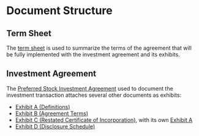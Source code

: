 Document Structure
==================

Term Sheet
----------

The [term sheet](./term-sheet.md) is used to summarize the terms of the agreement that will be fully implemented with the investment agreement and its exhibits.

Investment Agreement
--------------------

The [Preferred Stock Investment Agreement](./investment-agreement/investment-agreement.md) used to document the investment transaction attaches several other documents as exhibits:

- [Exhibit A (Definitions)](./investment-agreement/definitions.md)
- [Exhibit B (Agreement Terms)](./investment-agreement/agreement-terms.md)
- [Exhibit C (Restated Certificate of Incorporation)](./investment-agreement/certificate-of-incorporation.md), with its own [Exhibit A](./investment-agreement/certificate-exhibit-a.md)
- [Exhibit D (Disclosure Schedule)](./investment-agreement/disclosure-schedule.md)
